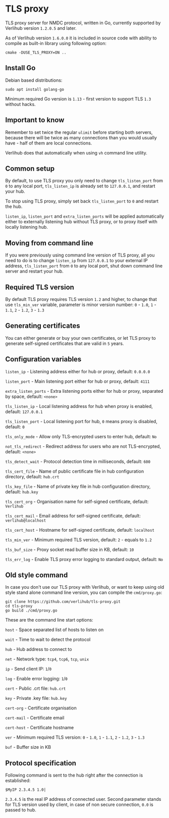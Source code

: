 # TLS proxy

TLS proxy server for NMDC protocol, written in Go, currently supported by Verlihub version `1.2.0.5` and later.

As of Verlihub version `1.6.0.0` it is included in source code with ability to compile as built-in library using following option:

`cmake -DUSE_TLS_PROXY=ON ..`

## Install Go

Debian based distributions:

`sudo apt install golang-go`

Minimum required Go version is `1.13` - first version to support TLS `1.3` without hacks.

## Important to know

Remember to set twice the regular `ulimit` before starting both servers, because there will be twice as many connections than you would usually have - half of them are local connections.

Verlihub does that automatically when using `vh` command line utility.

## Common setup

By default, to use TLS proxy you only need to change `tls_listen_port` from `0` to any local port, `tls_listen_ip` is already set to `127.0.0.1`, and restart your hub.

To stop using TLS proxy, simply set back `tls_listen_port` to `0` and restart the hub.

`listen_ip`, `listen_port` and `extra_listen_ports` will be applied automatically either to externally listening hub without TLS proxy, or to proxy itself with locally listening hub.

## Moving from command line

If you were previously using command line version of TLS proxy, all you need to do is to change `listen_ip` from `127.0.0.1` to your external IP address, `tls_listen_port` from `0` to any local port, shut down command line server and restart your hub.

## Required TLS version

By default TLS proxy requires TLS version `1.2` and higher, to change that use `tls_min_ver` variable, parameter is minor version number: `0` - `1.0`, `1` - `1.1`, `2` - `1.2`, `3` - `1.3`

## Generating certificates

You can either generate or buy your own certificates, or let TLS proxy to generate self-signed certificates that are valid in `5` years.

## Configuration variables

`listen_ip` - Listening address either for hub or proxy, default: `0.0.0.0`

`listen_port` - Main listening port either for hub or proxy, default: `4111`

`extra_listen_ports` - Extra listening ports either for hub or proxy, separated by space, default: `<none>`

`tls_listen_ip` - Local listening address for hub when proxy is enabled, default: `127.0.0.1`

`tls_listen_port` - Local listening port for hub, `0` means proxy is disabled, default: `0`

`tls_only_mode` - Allow only TLS-encrypted users to enter hub, default: `No`

`not_tls_redirect` - Redirect address for users who are not TLS-encrypted, default: `<none>`

`tls_detect_wait` - Protocol detection time in milliseconds, default: `600`

`tls_cert_file` - Name of public certificate file in hub configuration directory, default: `hub.crt`

`tls_key_file` - Name of private key file in hub configuration directory, default: `hub.key`

`tls_cert_org` - Organisation name for self-signed certificate, default: `Verlihub`

`tls_cert_mail` - Email address for self-signed certificate, default: `verlihub@localhost`

`tls_cert_host` - Hostname for self-signed certificate, default: `localhost`

`tls_min_ver` - Minimum required TLS version, default: `2` - equals to `1.2`

`tls_buf_size` - Proxy socket read buffer size in KB, default: `10`

`tls_err_log` - Enable TLS proxy error logging to standard output, default: `No`

## Old style command

In case you don't use our TLS proxy with Verlihub, or want to keep using old style stand alone command line version, you can compile the `cmd/proxy.go`:

```
git clone https://github.com/verlihub/tls-proxy.git
cd tls-proxy
go build ./cmd/proxy.go
```

These are the command line start options:

`host` - Space separated list of hosts to listen on

`wait` - Time to wait to detect the protocol

`hub` - Hub address to connect to

`net` - Network type: `tcp4`, `tcp6`, `tcp`, `unix`

`ip` - Send client IP: `1`/`0`

`log` - Enable error logging: `1`/`0`

`cert` - Public .crt file: `hub.crt`

`key` - Private .key file: `hub.key`

`cert-org` - Certificate organisation

`cert-mail` - Certificate email

`cert-host` - Certificate hostname

`ver` - Minimum required TLS version: `0` - `1.0`, `1` - `1.1`, `2` - `1.2`, `3` - `1.3`

`buf` - Buffer size in KB

## Protocol specification

Following command is sent to the hub right after the connection is established:

`$MyIP 2.3.4.5 1.0|`

`2.3.4.5` is the real IP address of connected user.
Second parameter stands for TLS version used by client, in case of non secure connection, `0.0` is passed to hub.
